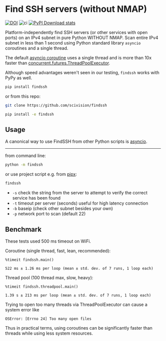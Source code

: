 # Find SSH servers (without NMAP)

[![DOI](https://zenodo.org/badge/DOI/10.5281/zenodo.3336467.svg)](https://doi.org/10.5281/zenodo.3336467)
![ci](https://github.com/scivision/findssh/workflows/ci/badge.svg)
[![PyPI Download stats](http://pepy.tech/badge/findssh)](http://pepy.tech/project/findssh)

Platform-independently find SSH servers (or other services with open ports) on an IPv4 subnet in pure Python WITHOUT NMAP.
Scan entire IPv4 subnet in less than 1 second using Python standard library `asyncio`  coroutines and a single thread.

The default
[asyncio coroutine](https://docs.python.org/3/library/asyncio.html)
uses a single thread and is more than 10x faster than
[concurrent.futures.ThreadPoolExecutor](https://docs.python.org/3/library/concurrent.futures.html).

Although speed advantages weren't seen in our testing, `findssh` works with PyPy as well.

```sh
pip install findssh
```

or from this repo:

```sh
git clone https://github.com/scivision/findssh

pip install -e findssh
```

## Usage

A canonical way to use FindSSH from other Python scripts is [asyncio](example/asyncio_get_hosts.py).

---

from command line:

```sh
python -m findssh
```

or use project script e.g. from [pipx](https://github.com/pypa/pipx):

```sh
findssh
```

* `-s`  check the string from the server to attempt to verify the correct service has been found
* `-t` timeout per server (seconds)  useful for high latency connection
* `-b` baseip (check other subnet besides your own)
* `-p` network port to scan (default 22)

## Benchmark

These tests used 500 ms timeout on WiFi.

Coroutine (single thread, fast, lean, recommended):

```ipython
%timeit findssh.main()

522 ms ± 1.26 ms per loop (mean ± std. dev. of 7 runs, 1 loop each)
```

Thread pool (100 thread max, slow, heavy):

```ipython
%timeit findssh.threadpool.main()

1.39 s ± 213 ms per loop (mean ± std. dev. of 7 runs, 1 loop each)
```

Trying to open too many threads via ThreadPoolExecutor can cause a system error like

```
OSError: [Errno 24] Too many open files
```

Thus in practical terms, using coroutines can be significantly faster than threads while using less system resources.

